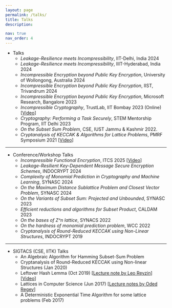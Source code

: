 ```yaml
---
layout: page
permalink: /talks/
title: Talks
description: 

nav: true
nav_order: 4
---
```


* Talks
    * _Leakage-Resilience meets Incompressibility_, IIT-Delhi, India 2024
    * _Leakage-Resilience meets Incompressibility_, IIIT-Hyderabad, India 2024
    * _Incompressible Encryption beyond Public Key Encryption_, University of Wollongong, Australia 2024
    * _Incompressible Encryption beyond Public Key Encryption_, IIST, Trivandrum 2024    
    * _Incompressible Encryption beyond Public Key Encryption_, Microsoft Research, Bangalore 2023   
    * _Incompressible Cryptography_, TrustLab, IIT Bombay 2023 (Online) [<a href='https://youtu.be/k2pbL3cd9f8?list=PLeHhvTGj_0A-1pM3KQEn5MwyvPG0lmb9d'>Video</a>]
    * _Cryptography: Performing a Task Securely_, STEM Mentorship Program, IIT Delhi 2023 	
    * _On the Subset Sum Problem_, CSE, IUST Jammu & Kashmir 2022.
    * _Cryptanalysis of KECCAK & Algorithms for Lattice Problems_, PMRF Symposium 2021 [<a href="https://youtu.be/5l_gCF5caNg">Video</a>]


---

* Conference/Workshop Talks
    * _Incompressible Functional Encryption_, ITCS 2025 [<a href='https://youtu.be/Kpc0q8SE3OA?list=PLeHhvTGj_0A90DKvYgkSKQwy4UAByJ6va'>Video</a>]
    * _Leakage-Resilient Key-Dependent Message Secure Encryption Schemes_, INDOCRYPT 2024
    * _Complexity of Monomial Prediction in Cryptography and Machine Learning_, SYNASC 2024
    * _On the Maximum Distance Sublattice Problem and Closest Vector Problem_, SYNASC 2024 
    * _On the Variants of Subset Sum: Projected and Unbounded_, SYNASC 2023 	
    * _Efficient reductions and algorithms for Subset Product_, CALDAM 2023
    * _On the bases of Z^n lattice_, SYNACS 2022
    * _On the hardness of monomial prediction problem_, WCC 2022
    * _Cryptanalysis of Round-Reduced KECCAK using Non-Linear Structures_, INDOCRYPT 2019

---

* SIGTACS (CSE, IITK) Talks
    * An Algebraic Algorithm for Hamming Subset-Sum Problem
    * Cryptanalysis of Round-Reduced KECCAK using Non-linear Structures (Jan 2020) 
    * Leftover Hash Lemma (Oct 2019) [<a href='https://www.cs.bu.edu/~reyzin/teaching/s11cs937/notes-leo-1.pdf'>Lecture note by Leo Reyzin</a>][<a href='https://youtu.be/AsUUVQmp2Kc?list=PLeHhvTGj_0A-1pM3KQEn5MwyvPG0lmb9d'>Video</a>]
    * Lattices in Computer Science (Jun 2017) [<a href='https://cims.nyu.edu/~regev/teaching/lattices_fall_2009/'>Lecture notes by Oded Regev</a>]
    * A Deterministic Exponential Time Algorithm for some lattice problems (Feb 2017)
